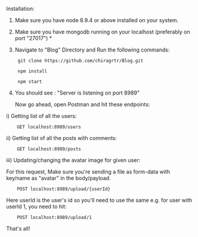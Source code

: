 Installation:

1) Make sure you have node 8.9.4 or above installed on your system.
2) Make sure you have mongodb running on your localhost (preferably on port "27017") *
3) Navigate to "Blog" Directory and Run the following commands:

		git clone https://github.com/chiragrtr/Blog.git

		npm install

		npm start


4) You should see : "Server is listening on port 8989"

   Now go ahead, open Postman and hit these endpoints:
   
i) Getting list of all the users:
   
		GET localhost:8989/users

ii) Getting list of all the posts with comments:
   
		GET localhost:8989/posts

iii) Updating/changing the avatar image for given user:

For this request, Make sure you're sending a file as form-data with key/name as "avatar" in the body/payload.
   
		POST localhost:8989/upload/{userId}

Here userId is the user's id so you'll need to use the same e.g. for user with userId 1, you need to hit:

		POST localhost:8989/upload/1


That's all!


